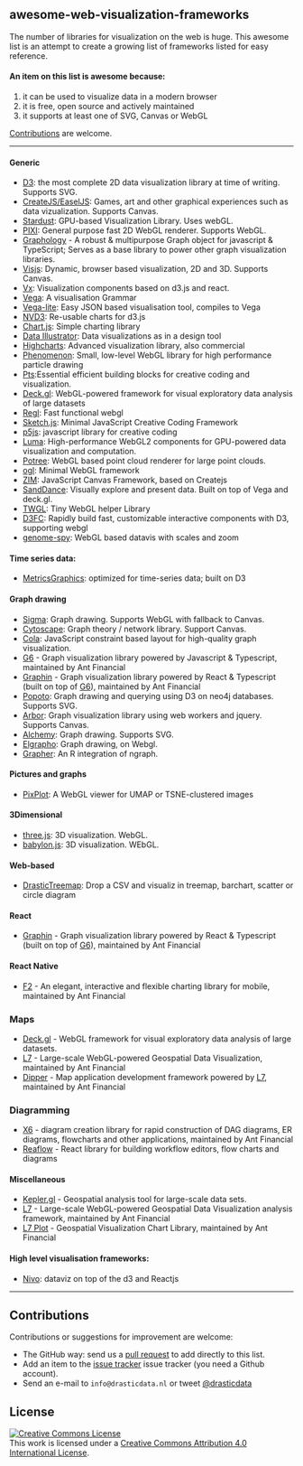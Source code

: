 ## awesome-web-visualization-frameworks
The number of libraries for visualization on the web is huge.
This awesome list is an attempt to create a growing list of frameworks listed for easy reference.

#### An item on this list is awesome because:
1. it can be used to visualize data in a modern browser
2. it is free, open source and actively maintained
3. it supports at least one of SVG, Canvas or WebGL

[Contributions](#contributions) are welcome.

*****

#### Generic
- [D3](https://d3js.org/): the most complete 2D data visualization library at time of writing. Supports SVG.
- [CreateJS/EaselJS](https://createjs.com/easeljs): Games, art and other graphical experiences such as data vizualization. Supports Canvas.
- [Stardust](https://stardustjs.github.io/): GPU-based Visualization Library. Uses webGL.
- [PIXI](http://www.pixijs.com/): General purpose fast 2D WebGL renderer. Supports WebGL.
- [Graphology](https://github.com/graphology/graphology) - A robust & multipurpose Graph object for javascript & TypeScript; Serves as a base library to power other graph visualization libraries.
- [Visjs](http://visjs.org/): Dynamic, browser based visualization, 2D and 3D. Supports Canvas.
- [Vx](https://vx-demo.now.sh/): Visualization components based on d3.js and react.
- [Vega](https://vega.github.io/vega/): A visualisation Grammar
- [Vega-lite](https://vega.github.io/vega-lite/): Easy JSON based visualisation tool, compiles to Vega
- [NVD3](http://nvd3.org/): Re-usable charts for d3.js
- [Chart.js](http://www.chartjs.org/): Simple charting library
- [Data Illustrator](http://www.data-illustrator.com/): Data visualizations as in a design tool
- [Highcharts](https://www.highcharts.com/): Advanced visualization library, also commercial
- [Phenomenon](https://github.com/vaneenige/phenomenon): Small, low-level WebGL library for high performance particle drawing
- [Pts](https://ptsjs.org/):Essential efficient building blocks for creative coding and visualization.
- [Deck.gl](http://deck.gl): WebGL-powered framework for visual exploratory data analysis of large datasets
- [Regl](https://github.com/regl-project/regl): Fast functional webgl
- [Sketch.js](http://soulwire.github.io/sketch.js/): Minimal JavaScript Creative Coding Framework
- [p5js](https://p5js.org/): javascript library for creative coding 
- [Luma](https://luma.gl): High-performance WebGL2 components for GPU-powered data visualization and computation.
- [Potree](http://www.potree.org/): WebGL based point cloud renderer for large point clouds.
- [ogl](https://github.com/oframe/ogl): Minimal WebGL framework
- [ZIM](https://zimjs.com): JavaScript Canvas Framework, based on Createjs
- [SandDance](https://sanddance.js.org/): Visually explore and present data. Built on top of Vega and deck.gl.
- [TWGL](https://github.com/greggman/twgl.js): Tiny WebGL helper Library
- [D3FC](https://d3fc.io/): Rapidly build fast, customizable interactive components with D3, supporting webgl
- [genome-spy](https://github.com/tuner/genome-spy): WebGL based datavis with scales and zoom

#### Time series data:
- [MetricsGraphics](https://metricsgraphicsjs.org/): optimized for time-series data; built on D3



#### Graph drawing
- [Sigma](http://sigmajs.org/): Graph drawing. Supports WebGL with fallback to Canvas.
- [Cytoscape](http://js.cytoscape.org/): Graph theory / network library. Support Canvas.
- [Cola](http://ialab.it.monash.edu/webcola/): JavaScript constraint based layout for high-quality graph visualization.
- [G6](https://github.com/antvis/g6) - Graph visualization library powered by Javascript & Typescript, maintained by Ant Financial
- [Graphin](https://github.com/antvis/Graphin) - Graph visualization library powered by React & Typescript (built on top of [G6](https://github.com/antvis/g6)), maintained by Ant Financial
- [Popoto](http://www.popotojs.com/): Graph drawing and querying using D3 on neo4j databases. Supports SVG.
- [Arbor](http://arborjs.org/): Graph visualization library using web workers and jquery. Supports Canvas.
- [Alchemy](http://graphalchemist.github.io/Alchemy/#/): Graph drawing. Supports SVG.
- [Elgrapho](https://www.elgrapho.com/): Graph drawing, on Webgl.
- [Grapher](https://grapher.network/): An R integration of ngraph.

#### Pictures and graphs
 - [PixPlot](https://github.com/YaleDHLab/pix-plot): A WebGL viewer for UMAP or TSNE-clustered images

#### 3Dimensional
- [three.js](https://threejs.org/): 3D visualization. WebGL.
- [babylon.js](https://www.babylonjs.com/): 3D visualization. WEbGL.

#### Web-based
- [DrasticTreemap](https://www.drasticdata.nl/treemapping.htm): Drop a CSV and visualiz in treemap, barchart, scatter or circle diagram


#### React
- [Graphin](https://github.com/antvis/Graphin) - Graph visualization library powered by React & Typescript (built on top of [G6](https://github.com/antvis/g6)), maintained by Ant Financial

#### React Native
- [F2](https://github.com/antvis/F2) - An elegant, interactive and flexible charting library for mobile, maintained by Ant Financial


### Maps
- [Deck.gl](https://deck.gl/) - WebGL framework for visual exploratory data analysis of large datasets.
- [L7](https://github.com/antvis/L7) - Large-scale WebGL-powered Geospatial Data Visualization, maintained by Ant Financial
- [Dipper](https://github.com/antvis/dipper) - Map application development framework powered by [L7](https://github.com/antvis/L7), maintained by Ant Financial

### Diagramming
- [X6](https://x6.antv.vision/en) - diagram creation library for rapid construction of DAG diagrams, ER diagrams, flowcharts and other applications, maintained by Ant Financial
- [Reaflow](https://github.com/reaviz/reaflow) - React library for building workflow editors, flow charts and diagrams
#### Miscellaneous
- [Kepler.gl](https://kepler.gl/) - Geospatial analysis tool for large-scale data sets.
- [L7](https://github.com/antvis/L7) - Large-scale WebGL-powered Geospatial Data Visualization analysis framework, maintained by Ant Financial
- [L7 Plot](https://github.com/antvis/L7Plot) - Geospatial Visualization Chart Library, maintained by Ant Financial



#### High level visualisation frameworks:
- [Nivo](https://nivo.rocks): dataviz on top of the d3 and Reactjs

*****

## Contributions

Contributions or suggestions for improvement are welcome:

- The GitHub way: send us a [pull request](https://help.github.com/articles/creating-a-pull-request/) to add directly to this list.
- Add an item to the
  [issue tracker](https://github.com/SNStatComp/awesome-web-visualization-libraries/issues)
issue tracker (you need a Github account).
- Send an e-mail to `info@drasticdata.nl` or tweet [\@drasticdata](https://twitter.com/drasticdata)


## License

[![Creative Commons License](https://i.creativecommons.org/l/by/4.0/88x31.png)](http://creativecommons.org/licenses/by/4.0/)  
This work is licensed under a [Creative Commons Attribution 4.0 International License](http://creativecommons.org/licenses/by/4.0/).